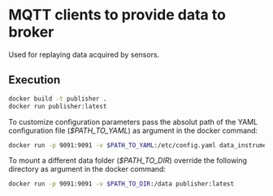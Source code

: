 # MQTT clients to provide data to broker

Used for replaying data acquired by sensors.

## Execution

```bash
docker build -t publisher .
docker run publisher:latest
```

To customize configuration parameters pass the absolut path of the YAML configuration file (*$PATH_TO_YAML*) as argument in the docker command:

```bash
docker run -p 9091:9091 -v $PATH_TO_YAML:/etc/config.yaml data_instrumentation:latest
```

To mount a different data folder (*$PATH_TO_DIR*) override the following directory as argument in the docker command:

```bash
docker run -p 9091:9091 -v $PATH_TO_DIR:/data publisher:latest
```

